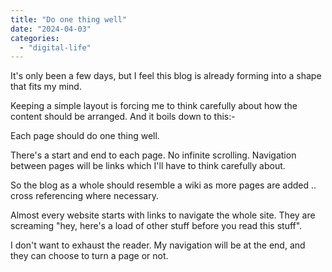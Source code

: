 ```yaml
---
title: "Do one thing well"
date: "2024-04-03"
categories: 
  - "digital-life"
---
```


It's only been a few days, but I feel this blog is already forming into a shape that fits my mind.

Keeping a simple layout is forcing me to think carefully about how the content should be arranged. And it boils down to this:-

Each page should do one thing well.

There's a start and end to each page. No infinite scrolling. Navigation between pages will be links which I'll have to think carefully about.

So the blog as a whole should resemble a wiki as more pages are added .. cross referencing where necessary.

Almost every website starts with links to navigate the whole site. They are screaming "hey, here's a load of other stuff before you read this stuff".

I don't want to exhaust the reader. My navigation will be at the end, and they can choose to turn a page or not.
